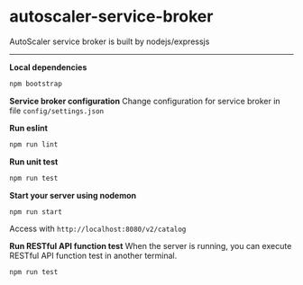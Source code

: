 autoscaler-service-broker
=====

AutoScaler service broker is built by nodejs/expressjs

---
**Local dependencies**
```sh
npm bootstrap
```
**Service broker configuration**
Change configuration for service broker in file `config/settings.json`

**Run eslint**
```js
npm run lint
```
**Run unit test**
```js
npm run test
```

**Start your server using nodemon**
```js
npm run start
```
Access with `http://localhost:8080/v2/catalog`

**Run RESTful API function test**
When the server is running, you can execute RESTful API function test in another terminal. 
```js
npm run test
```
